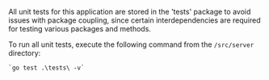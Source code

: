 All unit tests for this application are stored in the 'tests' package to avoid issues with package coupling, since certain interdependencies are required for testing various packages and methods.

To run all unit tests, execute the following command from the `/src/server` directory:

    `go test .\tests\ -v`